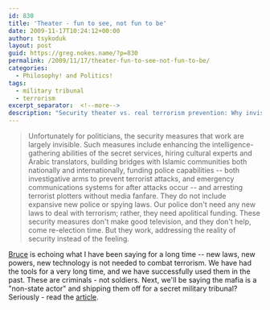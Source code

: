 ```yaml
---
id: 830
title: 'Theater - fun to see, not fun to be'
date: 2009-11-17T10:24:12+00:00
author: tsykoduk
layout: post
guid: https://greg.nokes.name/?p=830
permalink: /2009/11/17/theater-fun-to-see-not-fun-to-be/
categories:
  - Philosophy! and Politics!
tags:
  - military tribunal
  - terrorism
excerpt_separator:  <!--more-->
description: "Security theater vs. real terrorism prevention: Why invisible intelligence measures, cultural expertise, and police funding work better than new laws and flashy security measures that just look good on TV."
---
```

<blockquote>Unfortunately for politicians, the security measures that work are largely invisible. Such measures include enhancing the intelligence-gathering abilities of the secret services, hiring cultural experts and Arabic translators, building bridges with Islamic communities both nationally and internationally, funding police capabilities -- both investigative arms to prevent terrorist attacks, and emergency communications systems for after attacks occur -- and arresting terrorist plotters without media fanfare. They do not include expansive new police or spying laws. Our police don't need any new laws to deal with terrorism; rather, they need apolitical funding. These security measures don't make good television, and they don't help, come re-election time. But they work, addressing the reality of security instead of the feeling.</blockquote>

<!--more-->

<a href="http://www.schneier.com/blog/archives/2009/11/beyond_security.html">Bruce</a> is echoing what I have been saying for a long time -- new laws, new powers, new technology is not needed to combat terrorism. We have had the tools for a very long time, and we have successfully used them in the past. These are criminals - not soldiers. Next, we'll be saying the mafia is a "non-state actor" and shipping them off for a secret military tribunal?
Seriously - read the <a href="http://www.schneier.com/blog/archives/2009/11/beyond_security.html">article</a>.